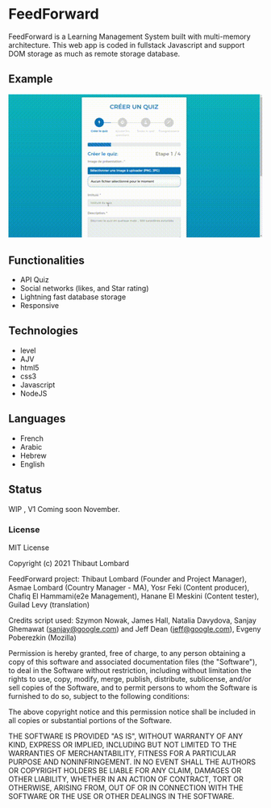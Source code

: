 # FeedForward
FeedForward is a Learning Management System built with multi-memory architecture. This web app is coded in fullstack Javascript and support DOM storage as much as remote storage database. 

## Example
![image](https://github.com/Lombard-Web-Services/FeedForward/raw/master/demo/quiz.gif)

## Functionalities
* API Quiz
* Social networks (likes, and Star rating)
* Lightning fast database storage
* Responsive

## Technologies
* level
* AJV 
* html5
* css3
* Javascript
* NodeJS

## Languages
* French
* Arabic
* Hebrew
* English

## Status
WIP , V1 Coming soon November.

### License
MIT License

Copyright (c) 2021 Thibaut Lombard
 
FeedForward project: Thibaut Lombard (Founder and Project Manager), Asmae Lombard (Country Manager - MA), Yosr Feki (Content producer), Chafiq El Hammami(e2e Management), Hanane El Meskini (Content tester),  Guilad Levy (translation)

Credits script used: Szymon Nowak, James Hall, Natalia Davydova, Sanjay Ghemawat (sanjay@google.com) and Jeff Dean (jeff@google.com), Evgeny Poberezkin (Mozilla)

Permission is hereby granted, free of charge, to any person obtaining a copy
of this software and associated documentation files (the "Software"), to deal
in the Software without restriction, including without limitation the rights
to use, copy, modify, merge, publish, distribute, sublicense, and/or sell
copies of the Software, and to permit persons to whom the Software is
furnished to do so, subject to the following conditions:

The above copyright notice and this permission notice shall be included in all
copies or substantial portions of the Software.

THE SOFTWARE IS PROVIDED "AS IS", WITHOUT WARRANTY OF ANY KIND, EXPRESS OR
IMPLIED, INCLUDING BUT NOT LIMITED TO THE WARRANTIES OF MERCHANTABILITY,
FITNESS FOR A PARTICULAR PURPOSE AND NONINFRINGEMENT. IN NO EVENT SHALL THE
AUTHORS OR COPYRIGHT HOLDERS BE LIABLE FOR ANY CLAIM, DAMAGES OR OTHER
LIABILITY, WHETHER IN AN ACTION OF CONTRACT, TORT OR OTHERWISE, ARISING FROM,
OUT OF OR IN CONNECTION WITH THE SOFTWARE OR THE USE OR OTHER DEALINGS IN THE
SOFTWARE.
